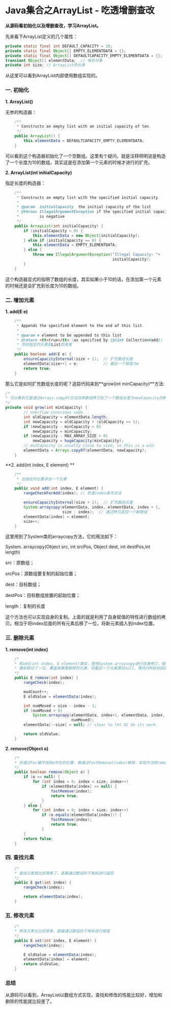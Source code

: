# Java集合之ArrayList - 吃透增删查改

**从源码看初始化以及增删查改，学习ArrayList。**

先来看下ArrayList定义的几个属性：

```java 
private static final int DEFAULT_CAPACITY = 10;
private static final Object[] EMPTY_ELEMENTDATA = {};
private static final Object[] DEFAULTCAPACITY_EMPTY_ELEMENTDATA = {};
transient Object[] elementData;  // 保存对象
private int size; // ArrayList的长度
```

从这里可以看到ArrayList内部使用数组实现的。

### 一. 初始化

**1. ArrayList()**

无参的构造器：

```java
	/**
     * Constructs an empty list with an initial capacity of ten.
     */
    public ArrayList() {
        this.elementData = DEFAULTCAPACITY_EMPTY_ELEMENTDATA;
    }
```

可以看到这个构造器初始化了一个空数组。这里有个疑问，就是注释明明说是构造了一个长度为10的数组，其实这是在添加第一个元素的时候才进行的扩充。

**2. ArrayList(int initialCapacity)**

指定长度的构造器：

```java
	/**
     * Constructs an empty list with the specified initial capacity.
     *
     * @param  initialCapacity  the initial capacity of the list
     * @throws IllegalArgumentException if the specified initial capacity
     *         is negative
     */
    public ArrayList(int initialCapacity) {
        if (initialCapacity > 0) {
            this.elementData = new Object[initialCapacity];
        } else if (initialCapacity == 0) {
            this.elementData = EMPTY_ELEMENTDATA;
        } else {
            throw new IllegalArgumentException("Illegal Capacity: "+
                                               initialCapacity);
        }
    }
```

这个构造器显式的指明了数组的长度，其实如果小于10的话，在添加第一个元素的时候还是会扩充到长度为10的数组。

### 二. 增加元素

**1. add(E e)**

```java
	/**
     * Appends the specified element to the end of this list.
     *
     * @param e element to be appended to this list
     * @return <tt>true</tt> (as specified by {@link Collection#add})
     * 添加指定的元素到List的末尾
     */
    public boolean add(E e) {
        ensureCapacityInternal(size + 1);  // 扩充数组长度
        elementData[size++] = e;           // 最后一个赋值为e
        return true;
    }
```

那么它是如何扩充数组长度的呢？追踪代码来到**grow(int minCapacity)**方法:

```java
/*
* 可以看到它是通过Arrays.copyOf方法将原数组拷贝到了一个数组长度为newCapacity的新数组里面
*/
private void grow(int minCapacity) {
        // overflow-conscious code
        int oldCapacity = elementData.length;
        int newCapacity = oldCapacity + (oldCapacity >> 1);
        if (newCapacity - minCapacity < 0)
            newCapacity = minCapacity;
        if (newCapacity - MAX_ARRAY_SIZE > 0)
            newCapacity = hugeCapacity(minCapacity);
        // minCapacity is usually close to size, so this is a win:
        elementData = Arrays.copyOf(elementData, newCapacity);
    }
```

**2. add(int index, E element) **

```java
	/**
     * 在指定的位置添加一个元素
     */
    public void add(int index, E element) {
        rangeCheckForAdd(index); // 检查index是否合法

        ensureCapacityInternal(size + 1);  // 扩充数组长度
        System.arraycopy(elementData, index, elementData, index + 1,
                         size - index);  // 通过拷贝返回一个新数组
        elementData[index] = element;
        size++;
    }
```

这里用到了System类的arraycopy方法，它的用法如下：

System. arraycopy(Object src,  int  srcPos, Object dest, int destPos,int length)

src：原数组；

srcPos：源数组要复制的起始位置；

dest：目标数组；

destPos：目标数组放置的起始位置；

length：复制的长度

这个方法也可以实现自身的复制。上面的就是利用了自身赋值的特性进行数组的拷贝。相当于将index后面的所有元素后移了一位，将新元素插入到index位置。

### 三. 删除元素

**1. remove(int index)**

```java
 	/*
 	* 和add(int index, E element)类似，使用System.arraycopy进行自身拷贝，相当于将index后面的元素
 	* 像前移动了一位，覆盖掉需要删除的元素，将最后一个元素置位null，等待JVM自动回收
 	*/
	public E remove(int index) {
        rangeCheck(index);

        modCount++;
        E oldValue = elementData(index);

        int numMoved = size - index - 1;
        if (numMoved > 0)
            System.arraycopy(elementData, index+1, elementData, index,
                             numMoved);
        elementData[--size] = null; // clear to let GC do its work

        return oldValue;
    }
```

**2. remove(Object o)**

```java
	/*
	* 先通过for循环找到o所在的位置，再通过fastRemove(index)移除，实现方法和remove(int index)一样
	*/
	public boolean remove(Object o) {
        if (o == null) {
            for (int index = 0; index < size; index++)
                if (elementData[index] == null) {
                    fastRemove(index);
                    return true;
                }
        } else {
            for (int index = 0; index < size; index++)
                if (o.equals(elementData[index])) {
                    fastRemove(index);
                    return true;
                }
        }
        return false;
    }
```

### 四. 查找元素

```java
	/*
	* 查找元素就比较简单了，直接通过数组的下角标进行返回
	*/
	public E get(int index) {
        rangeCheck(index);

        return elementData(index);
    }
```

### 五. 修改元素

```java
	/*
	* 修改元素也比较简单，直接通过数组的下角标进行赋值
	*/
	public E set(int index, E element) {
        rangeCheck(index);

        E oldValue = elementData(index);
        elementData[index] = element;
        return oldValue;
    }
```

### 总结

从源码可以看到，ArrayList以数组方式实现，查找和修改的性能比较好，增加和删除的性能就比较差了。

